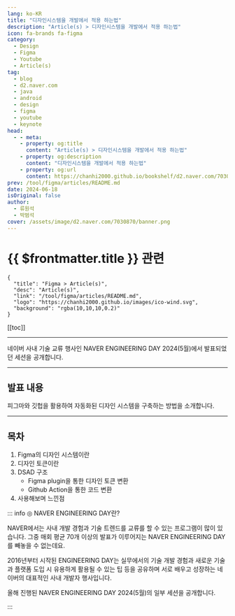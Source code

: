 ```yaml
---
lang: ko-KR
title: "디자인시스템을 개발에서 적용 하는법"
description: "Article(s) > 디자인시스템을 개발에서 적용 하는법"
icon: fa-brands fa-figma
category: 
  - Design
  - Figma
  - Youtube
  - Article(s)
tag: 
  - blog
  - d2.naver.com
  - java
  - android
  - design
  - figma
  - youtube
  - keynote
head:  
  - - meta:
    - property: og:title
      content: "Article(s) > 디자인시스템을 개발에서 적용 하는법"
    - property: og:description
      content: "디자인시스템을 개발에서 적용 하는법"
    - property: og:url
      content: https://chanhi2000.github.io/bookshelf/d2.naver.com/7030870.html
prev: /tool/figma/articles/README.md
date: 2024-06-18
isOriginal: false
author:
  - 류원석
  - 박범석
cover: /assets/image/d2.naver.com/7030870/banner.png
---
```


# {{ $frontmatter.title }} 관련

```component VPCard
{
  "title": "Figma > Article(s)",
  "desc": "Article(s)",
  "link": "/tool/figma/articles/README.md",
  "logo": "https://chanhi2000.github.io/images/ico-wind.svg",
  "background": "rgba(10,10,10,0.2)"
}
```

[[toc]]

---

<SiteInfo
  name="디자인시스템을 개발에서 적용 하는법 | NAVER D2"
  desc="디자인시스템을 개발에서 적용 하는법"
  url="https://d2.naver.com/helloworld/7030870"
  logo="/assets/image/d2.naver.com/favicon.ico"
  preview="/assets/image/d2.naver.com/7030870/banner.png"/>

네이버 사내 기술 교류 행사인 NAVER ENGINEERING DAY 2024(5월)에서 발표되었던 세션을 공개합니다.

<!-- https://tv.naver.com/embed/55467410?autoPlay=true -->
<VidStack src="youtube/I5777LqYDP8" />

---

## 발표 내용

피그마와 깃헙을 활용하여 자동화된 디자인 시스템을 구축하는 방법을 소개합니다.

---

## 목차

1. Figma의 디자인 시스템이란
2. 디자인 토큰이란
3. DSAD 구조
    - Figma plugin을 통한 디자인 토큰 변환
    - Github Action을 통한 코드 변환
4. 사용해보며 느낀점

::: info ◎ NAVER ENGINEERING DAY란?
  
NAVER에서는 사내 개발 경험과 기술 트렌드를 교류를 할 수 있는 프로그램이 많이 있습니다. 그중 매회 평균 70개 이상의 발표가 이루어지는 NAVER ENGINEERING DAY를 빼놓을 수 없는데요.

2016년부터 시작된 ENGINEERING DAY는 실무에서의 기술 개발 경험과 새로운 기술과 플랫폼 도입 시 유용하게 활용될 수 있는 팁 등을 공유하며 서로 배우고 성장하는 네이버의 대표적인 사내 개발자 행사입니다.

올해 진행된 NAVER ENGINEERING DAY 2024(5월)의 일부 세션을 공개합니다.

:::
